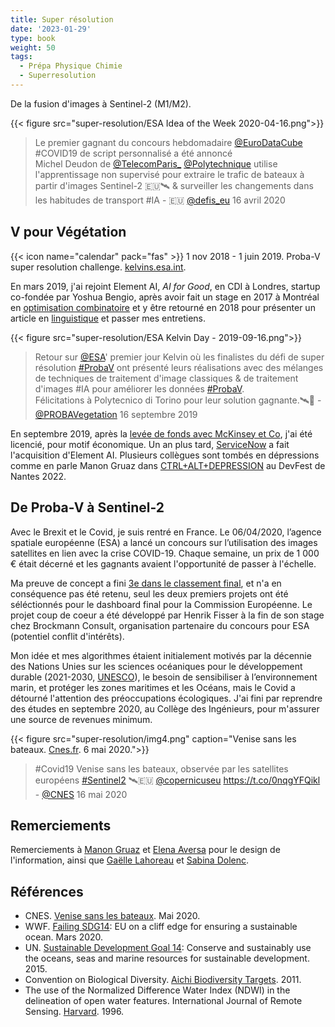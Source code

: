 ```yaml
---
title: Super résolution
date: '2023-01-29'
type: book
weight: 50
tags:
  - Prépa Physique Chimie
  - Superresolution
---
```


De la fusion d'images à Sentinel-2 (M1/M2).

<!--more-->

{{< figure src="super-resolution/ESA Idea of the Week 2020-04-16.png">}}

<blockquote> Le premier gagnant du concours hebdomadaire <a href="https://twitter.com/EuroDataCube?ref_src=twsrc%5Etfw">@EuroDataCube</a> #COVID19 de script personnalisé a été annoncé <br>Michel Deudon de <a href="https://twitter.com/telecomparis">@TelecomParis_</a> <a href="https://twitter.com/Polytechnique?ref_src=twsrc%5Etfw">@Polytechnique</a> utilise l'apprentissage non supervisé pour extraire le trafic de bateaux à partir d'images Sentinel-2 🇪🇺🛰 &amp; surveiller les changements dans les habitudes de transport #IA - 🇪🇺 <a href="https://twitter.com/defis_eu/status/1250769302577389568">@defis_eu</a> 16 avril 2020
</blockquote>

## V pour Végétation

{{< icon name="calendar" pack="fas" >}} 1 nov 2018 - 1 juin 2019. Proba-V super resolution challenge. [kelvins.esa.int](https://kelvins.esa.int/proba-v-super-resolution/problem/).

En mars 2019, j'ai rejoint Element AI, <i>AI for Good</i>, en CDI à Londres, startup co-fondée par Yoshua Bengio, après avoir fait un stage en 2017 à Montréal en [optimisation combinatoire](https://hanalog.ca/wp-content/uploads/2018/11/cpaior-learning-heuristics-6.pdf) et y être retourné en 2018 pour présenter un article en [linguistique](https://proceedings.neurips.cc/paper_files/paper/2018/file/97e8527feaf77a97fc38f34216141515-Paper.pdf) et passer mes entretiens.

{{< figure src="super-resolution/ESA Kelvin Day - 2019-09-16.png">}}

<blockquote> Retour sur <a href="https://twitter.com/esa?ref_src=twsrc%5Etfw">@ESA</a>&#39; premier jour Kelvin où les finalistes du défi de super résolution <a href="https://twitter.com/hashtag/ProbaV?src=hash&amp;ref_src=twsrc%5Etfw">#ProbaV</a> ont présenté leurs réalisations avec des mélanges de techniques de traitement d'image classiques &amp; de traitement d'images #IA pour améliorer les données <a href="https://twitter.com/hashtag/ProbaV?src=hash&amp;ref_src=twsrc%5Etfw">#ProbaV</a>.<br>Félicitations à Polytecnico di Torino pour leur solution gagnante.🛰️👏 - <a href="https://twitter.com/PROBAVegetation/status/1173540928600117248">@PROBAVegetation</a> 16 septembre 2019
</blockquote>

En septembre 2019, après la [levée de fonds avec McKinsey et Co](https://www.cdpq.com/fr/actualites/communiques/element-ai-recueille-200m-ca-1514m-us-de-serie-b-pour-transformer-les), j'ai été licencié, pour motif économique. Un an plus tard, [ServiceNow](https://techcrunch.com/2020/11/30/servicenow-is-acquiring-element-ai-the-canadian-startup-building-ai-services-for-enterprises/) a fait l'acquisition d'Element AI. Plusieurs collègues sont tombés en dépressions comme en parle Manon Gruaz dans [CTRL+ALT+DEPRESSION](https://www.youtube.com/watch?v=MN3D0uLEERU&ab_channel=GDGFrance) au DevFest de Nantes 2022.

## De Proba-V à Sentinel-2

Avec le Brexit et le Covid, je suis rentré en France. Le 06/04/2020, l’agence spatiale européenne (ESA) a lancé un concours sur l’utilisation des images satellites en lien avec la crise COVID-19. Chaque semaine, un prix de 1 000 € était décerné et les gagnants avaient l'opportunité de passer à l'échelle.

Ma preuve de concept a fini [3e dans le classement final](https://medium.com/sentinel-hub/race-upscaling-competition-results-8a339bb8c942), et n'a en conséquence pas été retenu, seul les deux premiers projets ont été séléctionnés pour le dashboard final pour la Commission Européenne. Le projet coup de coeur a été développé par Henrik Fisser à la fin de son stage chez Brockmann Consult, organisation partenaire du concours pour ESA (potentiel conflit d'intérêts).

Mon idée et mes algorithmes étaient initialement motivés par la décennie des Nations Unies sur les sciences océaniques pour le développement durable (2021-2030, [UNESCO](https://fr.unesco.org/ocean-decade)), le besoin de sensibiliser à l’environnement marin, et protéger les zones maritimes et les Océans, mais le Covid a détourné l'attention des préoccupations écologiques. J'ai fini par reprendre des études en septembre 2020, au Collège des Ingénieurs, pour m'assurer une source de revenues minimum.

{{< figure src="super-resolution/img4.png" caption="Venise sans les bateaux. [Cnes.fr](https://spacegate.cnes.fr/fr/covid-19-venise-sans-les-bateaux). 6 mai 2020.">}}

<blockquote>#Covid19 Venise sans les bateaux, observée par les satellites européens <a href="https://twitter.com/hashtag/Sentinel2?src=hash&amp;ref_src=twsrc%5Etfw">#Sentinel2</a> 🛰️🇪🇺 <a href="https://twitter.com/CopernicusEU?ref_src=twsrc%5Etfw">@copernicuseu</a> <a href="https://t.co/0nqgYFQikl">https://t.co/0nqgYFQikl</a> - <a href="https://twitter.com/CNES/status/1261594992839208960">@CNES</a> 16 mai 2020
</blockquote>

## Remerciements
Remerciements à [Manon Gruaz](https://manongruaz.com/) et [Elena Aversa](https://densitydesign.org/person/elena-aversa/) pour le design de l'information, ainsi que [Gaëlle Lahoreau](https://www.centre-valdeloire.fr/comprendre/lassemblee-regionale/annuaire-des-elus/lahoreau-gaelle) et [Sabina Dolenc](https://medium.com/sentinel-hub/race-upscaling-competition-results-8a339bb8c942).

## Références
- CNES. [Venise sans les bateaux](https://spacegate.cnes.fr/fr/covid-19-venise-sans-les-bateaux). Mai 2020.
- WWF. [Failing SDG14](https://www.wwf.eu/?uNewsID=360550): EU on a cliff edge for ensuring a sustainable ocean. Mars 2020.
- UN. [Sustainable Development Goal 14](https://sdgs.un.org/fr/goals/goal14): Conserve and sustainably use the oceans, seas and marine resources for sustainable development. 2015.
- Convention on Biological Diversity. [Aichi Biodiversity Targets](https://www.cbd.int/sp/targets/). 2011.
- The use of the Normalized Difference Water Index (NDWI) in the delineation of open water features. International Journal of Remote Sensing. [Harvard](https://ui.adsabs.harvard.edu/abs/1996IJRS...17.1425M/abstract). 1996.